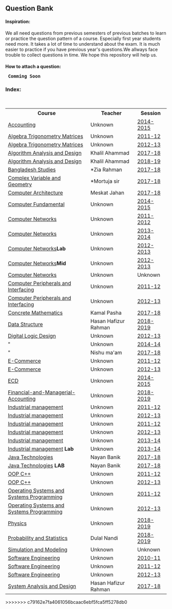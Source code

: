<h2> Question Bank</h2>
<b><h4>Inspiration:</h4></b>

We all need questions from previous semesters of previous batches to learn or practice the question pattern of a course. Especially first year students need more. It takes a lot of time to understand about the exam. It is much easier to practice if you have previous year's questions.We allways face trouble to collect questions in time. We hope this repository will help us.

<b><h4>How to attach a question:</h></b>
<pre> <b>Comming Soon</b></pre>


<h3>Index:</h4></br>
<table>
    <tr>
        <th>Course</th>
        <th>Teacher</th>
        <th>Session</th>
    </tr>
    <tr>
        <td><a href="./Assets/Accounting">Accounting</a></td>
        <td>Unknown</td>
        <td><a href="./Assets/Accounting/2014-2015">2014-2015</a></td>
    </tr>
    <tr>
        <td><a href="./Assets/Algebra_Trigonometry_Matrices">Algebra Trigonometry Matrices</a></td>
        <td>Unknown</td>
        <td><a href="./Assets/Algebra_Trigonometry_Matrices/Algebra_Trigonometry_matrices_11-12.pdf">2011-12</a></td>
    </tr>
    <tr>
        <td><a href="./Assets/Algebra_Trigonometry_Matrices">Algebra Trigonometry Matrices</a></td>
        <td>Unknown</td>
        <td><a href="./Assets/Algebra_Trigonometry_Matrices/Algebra_Trigonometry_matrices_12-13.pdf">2012-13</a></td>
    </tr>
    <tr>
        <td><a href="./Assets/Algorithm_Analysis_and_Design">Algorithm Analysis and Design</a></td>
        <td>Khalil Ahammad</td>
        <td><a href="./Assets/Algorithm_Analysis_and_Design/algo17-18">2017-18</a></td>
    </tr>
    <tr>
        <td><a href="./Assets/Algorithm_Analysis_and_Design">Algorithm Analysis and Design</a></td>
        <td>Khalil Ahammad</td>
        <td><a href="./Assets/Algorithm_Analysis_and_Design/algo18-19">2018-19</a></td>
    </tr>
    <tr>
        <td><a href="./Assets/Bangladesh_Studies">Bangladesh Studies</a></td>
        <td>*Zia Rahman </td>
        <td><a href="./Assets/Bangladesh_Studies/Bangladesh_Studies_17-18.pdf">2017-18</a></td>
    </tr>
    <tr>
        <td><a href="./Assets/Complex_Variable_and_Geometry">Complex Variable and Geometry</a></td>
        <td>*Mortuja sir</td>
        <td><a href="./Assets/Complex_Variable_and_Geometry/Complex_Variable_and_Geometry_17-18.pdf">2017-18</a></td>
    </tr>
    <tr>
        <td><a href="./Assets/Computer_Architecture">Computer Architecture</a></td>
        <td>Meskat Jahan</td>
        <td><a href="./Assets/Computer_Architecture/Computer_Architecture_17-18.pdf">2017-18</a></td>
    </tr>
    <tr>
        <td><a href="./Assets/Computer_Fundamental">Computer Fundamental</a></td>
        <td>Unknown</td>
        <td><a href="./Assets/Computer_Fundamental/2014-2015">2014-2015</a></td>
    </tr>
    <tr>
        <td><a href="./Assets/Computer_networks">Computer Networks</a></td>
        <td>Unknown</td>
        <td><a href="./Assets/Computer_networks/Computer_networks_11-12.pdf">2011-2012</a></td>
    </tr>
    <tr>
        <td><a href="./Assets/Computer_networks">Computer Networks</a></td>
        <td>Unknown</td>
        <td><a href="./Assets/Computer_networks/Computer_networks_13-14.pdf">2013-2014</a></td>
    </tr>
    <tr>
        <td><a href="./Assets/Computer_networks">Computer Networks</a><b>Lab</b></td>
        <td>Unknown</td>
        <td><a href="./Assets/Computer_networks/Computer_networks_lab_12-13.pdf">2012-2013</a></td>
    </tr>
    <tr>
        <td><a href="./Assets/Computer_networks">Computer Networks</a><b>Mid</b></td>
        <td>Unknown</td>
        <td><a href="./Assets/Computer_networks/Computer_networks_mid_12-13.pdf">2012-2013</a></td>
    </tr>
    <tr>
        <td><a href="./Assets/Computer_networks">Computer Networks</a></td>
        <td>Unknown</td>
        <td>Unknown</td>
    </tr>
    <tr>
        <td><a href="./Assets/Computer_Peripherals_and_Interfacing">Computer Peripherals and Interfacing</a></td>
        <td>Unknown</td>
        <td><a href="./Assets/Computer_Peripherals_and_Interfacing/Computer_Peripherals_and_Interfacing_11-12.pdf">2011-12</a></td>
    </tr>
    <tr>
        <td><a href="./Assets/Computer_Peripherals_and_Interfacing">Computer Peripherals and Interfacing</a></td>
        <td>Unknown</td>
        <td><a href="./Assets/Computer_Peripherals_and_Interfacing/Computer_Peripherals_and_Interfacing_12-13.pdf">2012-13</a></td>
    </tr>
    <tr>
        <td><a href="./Assets/Concrete_Mathematics">Concrete Mathematics</a></td>
        <td>Kamal Pasha</td>
        <td><a href="./Assets/Concrete_Mathematics/Concrete_Mathematics_17-18.pdf">2017-18</a></td>
    </tr>
    <tr>
        <td><a href="./Assets/Data-Structure">Data Structure</a></td>
        <td>Hasan Hafizur Rahman</td>
        <td><a href="./Assets/Data-Structure/2018-2019">2018-2019</a></td>
    </tr>
    <tr>
        <td><a href="./Assets/DLD">Digital Logic Design</a></td>
        <td>Unknown</td>
        <td><a href="./Assets/DLD/Digital_Logic_Design_12-13.pdf">2012-13</a></td>
    </tr>
    <tr>
        <td>"</td>
        <td>Unknown</td>
        <td><a href="./Assets/DLD/Digital_Logic_Design_13-14.pdf">2014-14</a></td>
    </tr>
    <tr>
        <td>"</td>
        <td>Nishu ma'am</td>
        <td><a href="./Assets/DLD/2017-2018">2017-18</a></td>
    </tr>
    <tr>
        <td><a href="./Assets/ECD">E-Commerce</a></td>
        <td>Unknown</td>
        <td><a href="./Assets/E-Commerce/E-Commerce_11-12.pdf">2011-12</a></td>
    </tr>
    <tr>
        <td><a href="./Assets/ECD">E-Commerce</a></td>
        <td>Unknown</td>
        <td><a href="./Assets/E-Commerce/E-Commerce_12-13.pdf">2012-13</a></td>
    </tr>
    <tr>
        <td><a href="./Assets/ECD">ECD</a></td>
        <td>Unknown</td>
        <td><a href="./Assets/ECD/2014-2015">2014-2015</a></td>
    </tr>
    <tr>
            <td><a href="./Assets/Financial-and-Managerial-Accounting ">Financial-and-Managerial-Accounting </a></td>
            <td>Unknown</td>
            <td><a href="./Assets/Financial-and-Managerial-Accounting/2018-2019">2018-2019</a></td>
        </tr>
    <tr>
        <td><a href="./Assets/Industrial_management">Industrial management</a></td>
        <td>Unknown</td>
        <td><a href="./Assets/Industrial_management/Industrial_management_11-12.pdf">2011-12</a></td>
    </tr>
    <tr>
        <td><a href="./Assets/Industrial_management">Industrial management</a></td>
        <td>Unknown</td>
        <td><a href="./Assets/Industrial_management/Industrial_management_12-13.pdf">2012-13</a></td>
    <tr>
    </tr>
        <td><a href="./Assets/Numarical_Methods">Industrial management</a></td>
        <td>Unknown</td>
        <td><a href="./Assets/Numarical_Methods/Numarical_methods_11-12.pdf">2011-12</a></td>
    </tr>
    </tr>
        <td><a href="./Assets/Numarical_Methods">Industrial management</a></td>
        <td>Unknown</td>
        <td><a href="./Assets/Numarical_Methods/Numarical_methods_12-13.pdf">2012-13</a></td>
    </tr>
    </tr>
        <td><a href="./Assets/Numarical_Methods">Industrial management</a></td>
        <td>Unknown</td>
        <td><a href="./Assets/Numarical_Methods/Numarical_methods_13-14.pdf">2013-14</a></td>
    </tr>
    </tr>
        <td><a href="./Assets/Numarical_Methods">Industrial management</a> <b>Lab</b></td>
        <td>Unknown</td>
        <td><a href="./Assets/Numarical_Methods/Numarical_methods_lab_13-14.pdf">2013-14</a></td>
    </tr>
    <tr>
        <td><a href="./Assets/Java_Technologies">Java Technologies</a></td>
        <td>Nayan Banik</td>
        <td><a href="./Assets/Java_Technologies/Java Technologies_17-18.pdf">2017-18</a></td>
    </tr>
    <tr>
        <td><a href="./Assets/Java_Technologies">Java Technologies</a><b> LAB</b></td>
        <td>Nayan Banik</td>
        <td><a href="./Assets/Java_Technologies/Java_Technologies_Lab_17-18.pdf">2017-18</a></td>
    </tr>
    </tr>
        <td><a href="./Assets/OOP_c++">OOP C++</a></td>
        <td>Unknown</td>
        <td><a href="./Assets/OOP_c++/OOP_c++_11-12">2011-12</a></td>
    </tr>
    </tr>
        <td><a href="./Assets/OOP_c++">OOP C++</a></td>
        <td>Unknown</td>
        <td><a href="./Assets/OOP_c++/OOP_c++_12-13">2012-13</a></td>
    </tr>
    </tr>
        <td><a href="./Assets/Operating_Systems_and_Systems_Programming">Operating Systems and Systems Programming</a></td>
        <td>Unknown</td>
        <td><a href="./Assets/Operating_Systems_and_Systems_Programming/Operating_Systems_and_Systems_Programming_11-12.pdf">2011-12</a></td>
    </tr>
    </tr>
        <td><a href="./Assets/Operating_Systems_and_Systems_Programming">Operating Systems and Systems Programming</a></td>
        <td>Unknown</td>
        <td><a href="./Assets/Operating_Systems_and_Systems_Programming/Operating_Systems_and_Systems_Programming_12-13.pdf">2012-13</a></td>
    </tr>
    <tr>
        <td><a href="./Assets/Physics">Physics</a></td>
        <td>Unknown</td>
        <td><a href="./Assets/Physics/2018-2019">2018-2019</a></td>
    </tr>
    <tr>
        <td><a href="./Assets/Probability-and-statistics">Probability and Statistics</a></td>
        <td>Dulal Nandi</td>
        <td><a href="./Assets/Probability-and-statistics/2018-2019">2018-2019</a></td>
    </tr>
    <tr>
        <td><a href="./Assets/Simulation_and_Modeling">Simulation and Modeling</a></td>
        <td>Unknown</td>
        <td>Unknown</td>
    </tr>
    <tr>
        <td><a href="./Assets/Software_Engineering">Software Engineering</a></td>
        <td>Unknown</td>
        <td><a href="./Assets/Software_Engineering/Software_Engineering_10-11.pdf">2010-11</a></td>
    </tr>
    <tr>
        <td><a href="./Assets/Software_Engineering">Software Engineering</a></td>
        <td>Unknown</td>
        <td><a href="./Assets/Software_Engineering/Software_Engineering_11-12.pdf">2011-12</a></td>
    </tr>
    <tr>
        <td><a href="./Assets/Software_Engineering">Software Engineering</a></td>
        <td>Unknown</td>
        <td><a href="./Assets/Software_Engineering/Software_Engineering_10-11.pdf">2012-13</a></td>
    </tr>
    <tr>
        <td><a href="./Assets/System_Analysis_and_Design">System Analysis and Design</a></td>
        <td>Hasan Hafizur Rahman</td>
        <td><a href="./Assets/System_Analysis_and_Design/System_Analysis_and_Design_17-18.pdf">2017-18</a></td>
    </tr>
</table>
>>>>>>> c79162e7fa4061056bcaac6ebf5fca5ff5278db0
